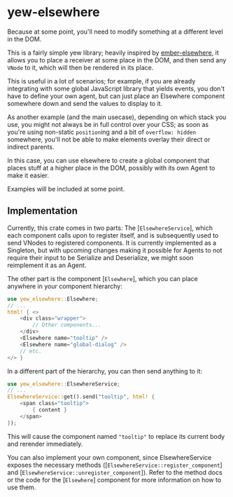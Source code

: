 # yew-elsewhere

Because at some point, you'll need to modify something at a different level in the DOM.

This is a fairly simple yew library; heavily inspired by [ember-elsewhere](https://github.com/ef4/ember-elsewhere),
it allows you to place a receiver at some place in the DOM, and then send any
`VNode` to it, which will then be rendered in its place.

This is useful in a lot of scenarios; for example, if you are already integrating
with some global JavaScript library that yields events, you don't have to define
your own agent, but can just place an Elsewhere component somewhere down and send
the values to display to it.

As another example (and the main usecase), depending on which stack you use, you
might not always be in full control over your CSS; as soon as you're using
non-static `position`ing and a bit of `overflow: hidden` somewhere, you'll not be
able to make elements overlay their direct or indirect parents.

In this case, you can use elsewhere to create a global component that places
stuff at a higher place in the DOM, possibly with its own Agent to make it easier.

Examples will be included at some point.

## Implementation
Currently, this crate comes in two parts: The [`ElsewhereService`],
which each component calls upon to register itself, and is subsequently used to
send VNodes to registered components. It is currently implemented as a Singleton,
but with upcoming changes making it possible for Agents to not require their
input to be Serialize and Deserialize, we might soon reimplement it as an Agent.

The other part is the component [`Elsewhere`], which you can place anywhere in
your component hierarchy:

```rust
use yew_elsewhere::Elsewhere;
// ...
html! { <>
    <div class="wrapper">
        // Other components...
    </div>
    <Elsewhere name="tooltip" />
    <Elsewhere name="global-dialog" />
    // etc.
</> }
```

In a different part of the hierarchy, you can then send anything to it:

```rust
use yew_elsewhere::ElsewhereService;
// ...
ElsewhereService::get().send("tooltip", html! {
    <span class="tooltip">
        { content }
    </span>
});
```

This will cause the component named `"tooltip"` to replace its current body and
rerender immediately.

You can also implement your own component, since ElsewhereService exposes the
necessary methods ([`ElsewhereService::register_component`] and
[`ElsewhereService::unregister_component`]). Refer to the method docs or the
code for the [`Elsewhere`] component for more information on how to use them.
